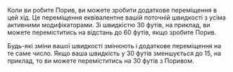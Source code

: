 Коли ви робите Порив, ви можете зробити додаткове переміщення в цей хід. Це переміщення еквівалентне вашій поточній швидкості з усіма активними модифікаторами. Зі швидкістю 30 футів, на приклад, ви можете переміститись на відстань до 60 футів, якщо зробите Порив. 

Будь-які зміни вашої швидкості змінюють і додаткове переміщення на те саме число. Якщо ваша швидкість у 30 футів зменшується до 15, на приклад, то ви можете переміститись на 30 футів з Поривом.